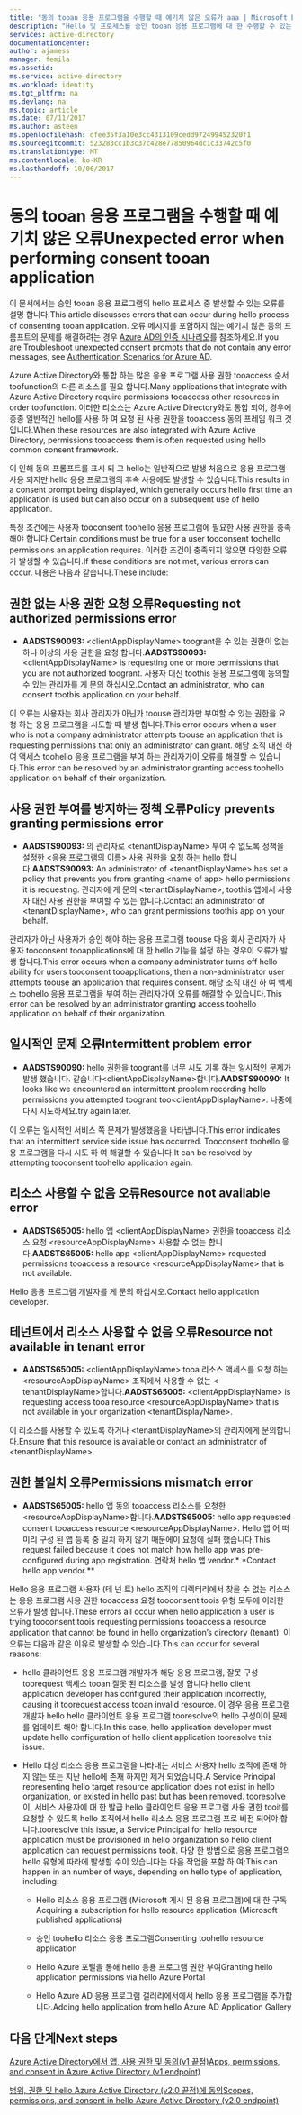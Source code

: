 ```yaml
---
title: "동의 tooan 응용 프로그램을 수행할 때 예기치 않은 오류가 aaa | Microsoft Docs"
description: "Hello 및 프로세스를 승인 tooan 응용 프로그램에 대 한 수행할 수 있는 작업 중 발생할 수 있는 오류에 설명"
services: active-directory
documentationcenter: 
author: ajamess
manager: femila
ms.assetid: 
ms.service: active-directory
ms.workload: identity
ms.tgt_pltfrm: na
ms.devlang: na
ms.topic: article
ms.date: 07/11/2017
ms.author: asteen
ms.openlocfilehash: dfee35f3a10e3cc4313109cedd972499452320f1
ms.sourcegitcommit: 523283cc1b3c37c428e77850964dc1c33742c5f0
ms.translationtype: MT
ms.contentlocale: ko-KR
ms.lasthandoff: 10/06/2017
---
```

# <a name="unexpected-error-when-performing-consent-tooan-application"></a><span data-ttu-id="bb108-103">동의 tooan 응용 프로그램을 수행할 때 예기치 않은 오류</span><span class="sxs-lookup"><span data-stu-id="bb108-103">Unexpected error when performing consent tooan application</span></span>

<span data-ttu-id="bb108-104">이 문서에서는 승인 tooan 응용 프로그램의 hello 프로세스 중 발생할 수 있는 오류를 설명 합니다.</span><span class="sxs-lookup"><span data-stu-id="bb108-104">This article discusses errors that can occur during hello process of consenting tooan application.</span></span> <span data-ttu-id="bb108-105">오류 메시지를 포함하지 않는 예기치 않은 동의 프롬프트의 문제를 해결하려는 경우 [Azure AD의 인증 시나리오](https://docs.microsoft.com/azure/active-directory/develop/active-directory-authentication-scenarios)를 참조하세요.</span><span class="sxs-lookup"><span data-stu-id="bb108-105">If you are Troubleshoot unexpected consent prompts that do not contain any error messages, see [Authentication Scenarios for Azure AD](https://docs.microsoft.com/azure/active-directory/develop/active-directory-authentication-scenarios).</span></span>

<span data-ttu-id="bb108-106">Azure Active Directory와 통합 하는 많은 응용 프로그램 사용 권한 tooaccess 순서 toofunction의 다른 리소스를 필요 합니다.</span><span class="sxs-lookup"><span data-stu-id="bb108-106">Many applications that integrate with Azure Active Directory require permissions tooaccess other resources in order toofunction.</span></span> <span data-ttu-id="bb108-107">이러한 리소스는 Azure Active Directory와도 통합 되어, 경우에 종종 일반적인 hello를 사용 하 여 요청 된 사용 권한을 tooaccess 동의 프레임 워크 것입니다.</span><span class="sxs-lookup"><span data-stu-id="bb108-107">When these resources are also integrated with Azure Active Directory, permissions tooaccess them is often requested using hello common consent framework.</span></span> 

<span data-ttu-id="bb108-108">이 인해 동의 프롬프트를 표시 되 고 hello는 일반적으로 발생 처음으로 응용 프로그램 사용 되지만 hello 응용 프로그램의 후속 사용에도 발생할 수 있습니다.</span><span class="sxs-lookup"><span data-stu-id="bb108-108">This results in a consent prompt being displayed, which generally occurs hello first time an application is used but can also occur on a subsequent use of hello application.</span></span>

<span data-ttu-id="bb108-109">특정 조건에는 사용자 tooconsent toohello 응용 프로그램에 필요한 사용 권한을 충족 해야 합니다.</span><span class="sxs-lookup"><span data-stu-id="bb108-109">Certain conditions must be true for a user tooconsent toohello permissions an application requires.</span></span> <span data-ttu-id="bb108-110">이러한 조건이 충족되지 않으면 다양한 오류가 발생할 수 있습니다.</span><span class="sxs-lookup"><span data-stu-id="bb108-110">If these conditions are not met, various errors can occur.</span></span> <span data-ttu-id="bb108-111">내용은 다음과 같습니다.</span><span class="sxs-lookup"><span data-stu-id="bb108-111">These include:</span></span>

## <a name="requesting-not-authorized-permissions-error"></a><span data-ttu-id="bb108-112">권한 없는 사용 권한 요청 오류</span><span class="sxs-lookup"><span data-stu-id="bb108-112">Requesting not authorized permissions error</span></span>
* <span data-ttu-id="bb108-113">**AADSTS90093:** &lt;clientAppDisplayName&gt; toogrant을 수 있는 권한이 없는 하나 이상의 사용 권한을 요청 합니다.</span><span class="sxs-lookup"><span data-stu-id="bb108-113">**AADSTS90093:** &lt;clientAppDisplayName&gt; is requesting one or more permissions that you are not authorized toogrant.</span></span> <span data-ttu-id="bb108-114">사용자 대신 toothis 응용 프로그램에 동의할 수 있는 관리자를 게 문의 하십시오.</span><span class="sxs-lookup"><span data-stu-id="bb108-114">Contact an administrator, who can consent toothis application on your behalf.</span></span>

<span data-ttu-id="bb108-115">이 오류는 사용자는 회사 관리자가 아닌가 toouse 관리자만 부여할 수 있는 권한을 요청 하는 응용 프로그램을 시도할 때 발생 합니다.</span><span class="sxs-lookup"><span data-stu-id="bb108-115">This error occurs when a user who is not a company administrator attempts toouse an application that is requesting permissions that only an administrator can grant.</span></span> <span data-ttu-id="bb108-116">해당 조직 대신 하 여 액세스 toohello 응용 프로그램을 부여 하는 관리자가이 오류를 해결할 수 있습니다.</span><span class="sxs-lookup"><span data-stu-id="bb108-116">This error can be resolved by an administrator granting access toohello application on behalf of their organization.</span></span>

## <a name="policy-prevents-granting-permissions-error"></a><span data-ttu-id="bb108-117">사용 권한 부여를 방지하는 정책 오류</span><span class="sxs-lookup"><span data-stu-id="bb108-117">Policy prevents granting permissions error</span></span>
* <span data-ttu-id="bb108-118">**AADSTS90093:** 의 관리자로 &lt;tenantDisplayName&gt; 부여 수 없도록 정책을 설정한 &lt;응용 프로그램의 이름&gt; 사용 권한을 요청 하는 hello 합니다.</span><span class="sxs-lookup"><span data-stu-id="bb108-118">**AADSTS90093:** An administrator of &lt;tenantDisplayName&gt; has set a policy that prevents you from granting &lt;name of app&gt; hello permissions it is requesting.</span></span> <span data-ttu-id="bb108-119">관리자에 게 문의 &lt;tenantDisplayName&gt;, toothis 앱에서 사용자 대신 사용 권한을 부여할 수 있는 합니다.</span><span class="sxs-lookup"><span data-stu-id="bb108-119">Contact an administrator of &lt;tenantDisplayName&gt;, who can grant permissions toothis app on your behalf.</span></span>

<span data-ttu-id="bb108-120">관리자가 아닌 사용자가 승인 해야 하는 응용 프로그램 toouse 다음 회사 관리자가 사용자 tooconsent tooapplications에 대 한 hello 기능을 설정 하는 경우이 오류가 발생 합니다.</span><span class="sxs-lookup"><span data-stu-id="bb108-120">This error occurs when a company administrator turns off hello ability for users tooconsent tooapplications, then a non-administrator user attempts toouse an application that requires consent.</span></span> <span data-ttu-id="bb108-121">해당 조직 대신 하 여 액세스 toohello 응용 프로그램을 부여 하는 관리자가이 오류를 해결할 수 있습니다.</span><span class="sxs-lookup"><span data-stu-id="bb108-121">This error can be resolved by an administrator granting access toohello application on behalf of their organization.</span></span>

## <a name="intermittent-problem-error"></a><span data-ttu-id="bb108-122">일시적인 문제 오류</span><span class="sxs-lookup"><span data-stu-id="bb108-122">Intermittent problem error</span></span>
* <span data-ttu-id="bb108-123">**AADSTS90090:** hello 권한을 toogrant를 너무 시도 기록 하는 일시적인 문제가 발생 했습니다. 같습니다&lt;clientAppDisplayName&gt;합니다.</span><span class="sxs-lookup"><span data-stu-id="bb108-123">**AADSTS90090:** It looks like we encountered an intermittent problem recording hello permissions you attempted toogrant too&lt;clientAppDisplayName&gt;.</span></span> <span data-ttu-id="bb108-124">나중에 다시 시도하세요.</span><span class="sxs-lookup"><span data-stu-id="bb108-124">try again later.</span></span>

<span data-ttu-id="bb108-125">이 오류는 일시적인 서비스 쪽 문제가 발생했음을 나타냅니다.</span><span class="sxs-lookup"><span data-stu-id="bb108-125">This error indicates that an intermittent service side issue has occurred.</span></span> <span data-ttu-id="bb108-126">Tooconsent toohello 응용 프로그램을 다시 시도 하 여 해결할 수 있습니다.</span><span class="sxs-lookup"><span data-stu-id="bb108-126">It can be resolved by attempting tooconsent toohello application again.</span></span>

## <a name="resource-not-available-error"></a><span data-ttu-id="bb108-127">리소스 사용할 수 없음 오류</span><span class="sxs-lookup"><span data-stu-id="bb108-127">Resource not available error</span></span>
* <span data-ttu-id="bb108-128">**AADSTS65005:** hello 앱 &lt;clientAppDisplayName&gt; 권한을 tooaccess 리소스 요청 &lt;resourceAppDisplayName&gt; 사용할 수 없는 합니다.</span><span class="sxs-lookup"><span data-stu-id="bb108-128">**AADSTS65005:** hello app &lt;clientAppDisplayName&gt; requested permissions tooaccess a resource &lt;resourceAppDisplayName&gt; that is not available.</span></span> 

<span data-ttu-id="bb108-129">Hello 응용 프로그램 개발자를 게 문의 하십시오.</span><span class="sxs-lookup"><span data-stu-id="bb108-129">Contact hello application developer.</span></span>

##  <a name="resource-not-available-in-tenant-error"></a><span data-ttu-id="bb108-130">테넌트에서 리소스 사용할 수 없음 오류</span><span class="sxs-lookup"><span data-stu-id="bb108-130">Resource not available in tenant error</span></span>
* <span data-ttu-id="bb108-131">**AADSTS65005:** &lt;clientAppDisplayName&gt; tooa 리소스 액세스를 요청 하는 &lt;resourceAppDisplayName&gt; 조직에서 사용할 수 없는 &lt; tenantDisplayName&gt;합니다.</span><span class="sxs-lookup"><span data-stu-id="bb108-131">**AADSTS65005:** &lt;clientAppDisplayName&gt; is requesting access tooa resource &lt;resourceAppDisplayName&gt; that is not available in your organization &lt;tenantDisplayName&gt;.</span></span> 

<span data-ttu-id="bb108-132">이 리소스를 사용할 수 있도록 하거나 &lt;tenantDisplayName&gt;의 관리자에게 문의합니다.</span><span class="sxs-lookup"><span data-stu-id="bb108-132">Ensure that this resource is available or contact an administrator of &lt;tenantDisplayName&gt;.</span></span>

## <a name="permissions-mismatch-error"></a><span data-ttu-id="bb108-133">권한 불일치 오류</span><span class="sxs-lookup"><span data-stu-id="bb108-133">Permissions mismatch error</span></span>
* <span data-ttu-id="bb108-134">**AADSTS65005:** hello 앱 동의 tooaccess 리소스를 요청한 &lt;resourceAppDisplayName&gt;합니다.</span><span class="sxs-lookup"><span data-stu-id="bb108-134">**AADSTS65005:** hello app requested consent tooaccess resource &lt;resourceAppDisplayName&gt;.</span></span> <span data-ttu-id="bb108-135">Hello 앱 어 떠 미리 구성 된 앱 등록 중 일치 하지 않기 때문에이 요청에 실패 했습니다.</span><span class="sxs-lookup"><span data-stu-id="bb108-135">This request failed because it does not match how hello app was pre-configured during app registration.</span></span> <span data-ttu-id="bb108-136">연락처 hello 앱 vendor.* *</span><span class="sxs-lookup"><span data-stu-id="bb108-136">Contact hello app vendor.**</span></span>

<span data-ttu-id="bb108-137">Hello 응용 프로그램 사용자 (테 넌 트) hello 조직의 디렉터리에서 찾을 수 없는 리소스는 응용 프로그램 사용 권한 tooaccess 요청 tooconsent toois 유형 모두에 이러한 오류가 발생 합니다.</span><span class="sxs-lookup"><span data-stu-id="bb108-137">These errors all occur when hello application a user is trying tooconsent toois requesting permissions tooaccess a resource application that cannot be found in hello organization’s directory (tenant).</span></span> <span data-ttu-id="bb108-138">이 오류는 다음과 같은 이유로 발생할 수 있습니다.</span><span class="sxs-lookup"><span data-stu-id="bb108-138">This can occur for several reasons:</span></span>

-   <span data-ttu-id="bb108-139">hello 클라이언트 응용 프로그램 개발자가 해당 응용 프로그램, 잘못 구성 toorequest 액세스 tooan 잘못 된 리소스를 발생 합니다.</span><span class="sxs-lookup"><span data-stu-id="bb108-139">hello client application developer has configured their application incorrectly, causing it toorequest access tooan invalid resource.</span></span> <span data-ttu-id="bb108-140">이 경우 응용 프로그램 개발자 hello hello 클라이언트 응용 프로그램 tooresolve의 hello 구성이이 문제를 업데이트 해야 합니다.</span><span class="sxs-lookup"><span data-stu-id="bb108-140">In this case, hello application developer must update hello configuration of hello client application tooresolve this issue.</span></span>

-   <span data-ttu-id="bb108-141">Hello 대상 리소스 응용 프로그램을 나타내는 서비스 사용자 hello 조직에 존재 하지 않는 또는 지난 hello에 존재 하지만 제거 되었습니다.</span><span class="sxs-lookup"><span data-stu-id="bb108-141">A Service Principal representing hello target resource application does not exist in hello organization, or existed in hello past but has been removed.</span></span> <span data-ttu-id="bb108-142">tooresolve이, 서비스 사용자에 대 한 발급 hello 클라이언트 응용 프로그램 사용 권한 tooit를 요청할 수 있도록 hello 조직에서 hello 리소스 응용 프로그램 프로 비전 되어야 합니다.</span><span class="sxs-lookup"><span data-stu-id="bb108-142">tooresolve this issue, a Service Principal for hello resource application must be provisioned in hello organization so hello client application can request permissions tooit.</span></span> <span data-ttu-id="bb108-143">다양 한 방법으로 응용 프로그램의 hello 유형에 따라에 발생할 수이 있습니다는 다음 작업을 포함 하 여:</span><span class="sxs-lookup"><span data-stu-id="bb108-143">This can happen in an number of ways, depending on hello type of application, including:</span></span>

    -   <span data-ttu-id="bb108-144">Hello 리소스 응용 프로그램 (Microsoft 게시 된 응용 프로그램)에 대 한 구독</span><span class="sxs-lookup"><span data-stu-id="bb108-144">Acquiring a subscription for hello resource application (Microsoft published applications)</span></span>

    -   <span data-ttu-id="bb108-145">승인 toohello 리소스 응용 프로그램</span><span class="sxs-lookup"><span data-stu-id="bb108-145">Consenting toohello resource application</span></span>

    -   <span data-ttu-id="bb108-146">Hello Azure 포털을 통해 hello 응용 프로그램 권한 부여</span><span class="sxs-lookup"><span data-stu-id="bb108-146">Granting hello application permissions via hello Azure Portal</span></span>

    -   <span data-ttu-id="bb108-147">Hello Azure AD 응용 프로그램 갤러리에서에서 hello 응용 프로그램을 추가합니다.</span><span class="sxs-lookup"><span data-stu-id="bb108-147">Adding hello application from hello Azure AD Application Gallery</span></span>

## <a name="next-steps"></a><span data-ttu-id="bb108-148">다음 단계</span><span class="sxs-lookup"><span data-stu-id="bb108-148">Next steps</span></span> 

[<span data-ttu-id="bb108-149">Azure Active Directory에서 앱, 사용 권한 및 동의(v1 끝점)</span><span class="sxs-lookup"><span data-stu-id="bb108-149">Apps, permissions, and consent in Azure Active Directory (v1 endpoint)</span></span>](https://docs.microsoft.com/azure/active-directory/active-directory-apps-permissions-consent)<br>

[<span data-ttu-id="bb108-150">범위, 권한 및 hello Azure Active Directory (v2.0 끝점)에 동의</span><span class="sxs-lookup"><span data-stu-id="bb108-150">Scopes, permissions, and consent in hello Azure Active Directory (v2.0 endpoint)</span></span>](https://docs.microsoft.com/azure/active-directory/develop/active-directory-v2-scopes)


